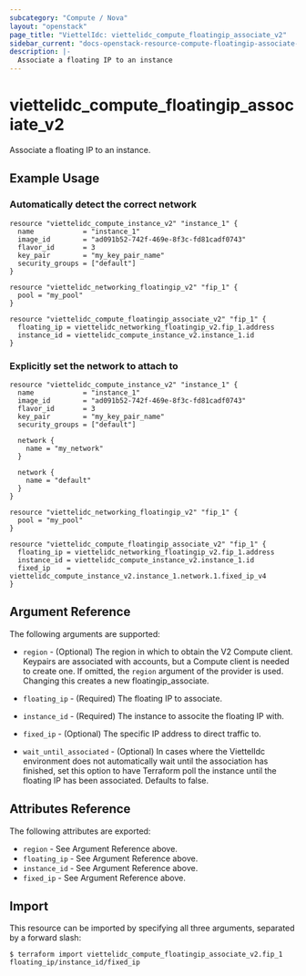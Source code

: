 ```yaml
---
subcategory: "Compute / Nova"
layout: "openstack"
page_title: "ViettelIdc: viettelidc_compute_floatingip_associate_v2"
sidebar_current: "docs-openstack-resource-compute-floatingip-associate-v2"
description: |-
  Associate a floating IP to an instance
---
```


# viettelidc\_compute\_floatingip\_associate\_v2

Associate a floating IP to an instance.

## Example Usage

### Automatically detect the correct network

```hcl
resource "viettelidc_compute_instance_v2" "instance_1" {
  name            = "instance_1"
  image_id        = "ad091b52-742f-469e-8f3c-fd81cadf0743"
  flavor_id       = 3
  key_pair        = "my_key_pair_name"
  security_groups = ["default"]
}

resource "viettelidc_networking_floatingip_v2" "fip_1" {
  pool = "my_pool"
}

resource "viettelidc_compute_floatingip_associate_v2" "fip_1" {
  floating_ip = viettelidc_networking_floatingip_v2.fip_1.address
  instance_id = viettelidc_compute_instance_v2.instance_1.id
}
```

### Explicitly set the network to attach to

```hcl
resource "viettelidc_compute_instance_v2" "instance_1" {
  name            = "instance_1"
  image_id        = "ad091b52-742f-469e-8f3c-fd81cadf0743"
  flavor_id       = 3
  key_pair        = "my_key_pair_name"
  security_groups = ["default"]

  network {
    name = "my_network"
  }

  network {
    name = "default"
  }
}

resource "viettelidc_networking_floatingip_v2" "fip_1" {
  pool = "my_pool"
}

resource "viettelidc_compute_floatingip_associate_v2" "fip_1" {
  floating_ip = viettelidc_networking_floatingip_v2.fip_1.address
  instance_id = viettelidc_compute_instance_v2.instance_1.id
  fixed_ip    = viettelidc_compute_instance_v2.instance_1.network.1.fixed_ip_v4
}
```

## Argument Reference

The following arguments are supported:

* `region` - (Optional) The region in which to obtain the V2 Compute client.
    Keypairs are associated with accounts, but a Compute client is needed to
    create one. If omitted, the `region` argument of the provider is used.
    Changing this creates a new floatingip_associate.

* `floating_ip` - (Required) The floating IP to associate.

* `instance_id` - (Required) The instance to associte the floating IP with.

* `fixed_ip` - (Optional) The specific IP address to direct traffic to.

* `wait_until_associated` - (Optional) In cases where the ViettelIdc environment
    does not automatically wait until the association has finished, set this
    option to have Terraform poll the instance until the floating IP has been
    associated. Defaults to false.

## Attributes Reference

The following attributes are exported:

* `region` - See Argument Reference above.
* `floating_ip` - See Argument Reference above.
* `instance_id` - See Argument Reference above.
* `fixed_ip` - See Argument Reference above.

## Import

This resource can be imported by specifying all three arguments, separated
by a forward slash:

```
$ terraform import viettelidc_compute_floatingip_associate_v2.fip_1 floating_ip/instance_id/fixed_ip
```
